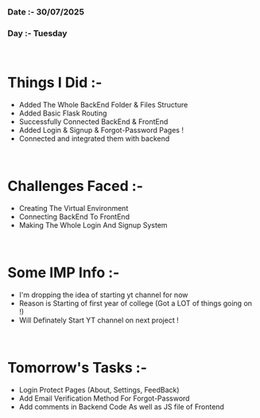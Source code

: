 ### Date :- 30/07/2025
### Day  :- Tuesday
<br>

# Things I Did :-

- Added The Whole BackEnd Folder & Files Structure
- Added Basic Flask Routing
- Successfully Connected BackEnd & FrontEnd
- Added Login & Signup & Forgot-Password Pages !
- Connected and integrated them with backend

<br>

# Challenges Faced :-

- Creating The Virtual Environment
- Connecting BackEnd To FrontEnd
- Making The Whole Login And Signup System

<br>

# Some IMP Info :-
- I'm dropping the idea of starting yt channel for now
- Reason is Starting of first year of college (Got a LOT of things going on !)
- Will Definately Start YT channel on next project !

<br>

# Tomorrow's Tasks :- 

- Login Protect Pages (About, Settings, FeedBack)
- Add Email Verification Method For Forgot-Password
- Add comments in Backend Code As well as JS file of Frontend